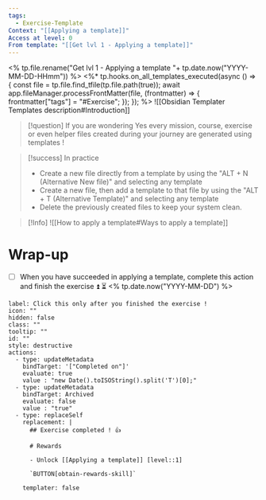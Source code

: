 ```yaml
---
tags:
  - Exercise-Template
Context: "[[Applying a template]]"
Access at level: 0
From template: "[[Get lvl 1 - Applying a template]]"
---
```

<% tp.file.rename("Get lvl 1 - Applying a template "+ tp.date.now("YYYY-MM-DD-HHmm")) %>
<%* tp.hooks.on_all_templates_executed(async () => {
  const file = tp.file.find_tfile(tp.file.path(true));
  await app.fileManager.processFrontMatter(file, (frontmatter) => {
    frontmatter["tags"] = "#Exercise";
  });
}); 
%>
![[Obsidian Templater Templates description#Introduction]]

> [!question] If you are wondering
> Yes every mission,  course, exercise or even helper files created during your journey are generated using templates ! 


> [!success] In practice
> - Create a new file directly from a template by using the "ALT + N (Alternative New file)" and selecting any template
> - Create a new file, then add a template to that file by using the "ALT + T (Alternative Template)" and selecting any template
> - Delete the previously created files to keep your system clean. 


>[!Info]
>![[How to apply a template#Ways to apply a template]]

# Wrap-up

- [ ] When you have succeeded in applying a template,  complete this action and finish the exercise ⏫ ⏳ <% tp.date.now("YYYY-MM-DD") %>

```meta-bind-button
label: Click this only after you finished the exercise !
icon: ""
hidden: false
class: ""
tooltip: ""
id: ""
style: destructive
actions:
  - type: updateMetadata
    bindTarget: '["Completed on"]'
    evaluate: true
    value : "new Date().toISOString().split('T')[0];" 
  - type: updateMetadata
    bindTarget: Archived
    evaluate: false
    value : "true" 
  - type: replaceSelf
    replacement: |
      ## Exercise completed ! 👍 
      
      # Rewards
      
      - Unlock [[Applying a template]] [level::1]
      
      `BUTTON[obtain-rewards-skill]`
      
    templater: false
```
